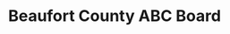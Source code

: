 ---
title: "Beaufort County ABC Board"
url: /chocowinity/beaufort-county-abc-board/
shop: Spirituosen
---